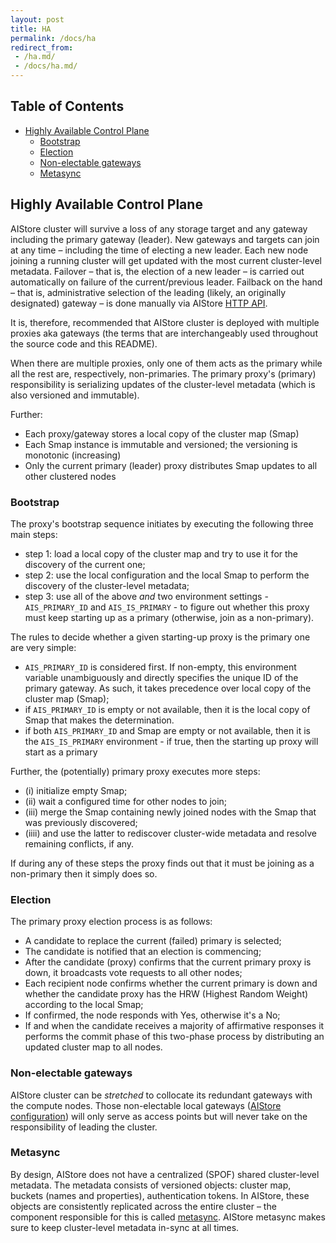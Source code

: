 ```yaml
---
layout: post
title: HA
permalink: /docs/ha
redirect_from:
 - /ha.md/
 - /docs/ha.md/
---
```


## Table of Contents
- [Highly Available Control Plane](#highly-available-control-plane)
    - [Bootstrap](#bootstrap)
    - [Election](#election)
    - [Non-electable gateways](#non-electable-gateways)
    - [Metasync](#metasync)

## Highly Available Control Plane

AIStore cluster will survive a loss of any storage target and any gateway including the primary gateway (leader). New gateways and targets can join at any time – including the time of electing a new leader. Each new node joining a running cluster will get updated with the most current cluster-level metadata.
Failover – that is, the election of a new leader – is carried out automatically on failure of the current/previous leader. Failback on the hand – that is, administrative selection of the leading (likely, an originally designated) gateway – is done manually via AIStore [HTTP API](http_api.md).

It is, therefore, recommended that AIStore cluster is deployed with multiple proxies aka gateways (the terms that are interchangeably used throughout the source code and this README).

When there are multiple proxies, only one of them acts as the primary while all the rest are, respectively, non-primaries. The primary proxy's (primary) responsibility is serializing updates of the cluster-level metadata (which is also versioned and immutable).

Further:

- Each proxy/gateway stores a local copy of the cluster map (Smap)
- Each Smap instance is immutable and versioned; the versioning is monotonic (increasing)
- Only the current primary (leader) proxy distributes Smap updates to all other clustered nodes

### Bootstrap

The proxy's bootstrap sequence initiates by executing the following three main steps:

- step 1: load a local copy of the cluster map and try to use it for the discovery of the current one;
- step 2: use the local configuration and the local Smap to perform the discovery of the cluster-level metadata;
- step 3: use all of the above _and_ two environment settings - `AIS_PRIMARY_ID` and `AIS_IS_PRIMARY` - to figure out whether this proxy must keep starting up as a primary (otherwise, join as a non-primary).

The rules to decide whether a given starting-up proxy is the primary one are very simple:

- `AIS_PRIMARY_ID` is considered first. If non-empty, this environment variable unambiguously and directly specifies the unique ID of the primary gateway. As such, it takes precedence over local copy of the cluster map (Smap);
- if `AIS_PRIMARY_ID` is empty or not available, then it is the local copy of Smap that makes the determination.
- if both `AIS_PRIMARY_ID` and Smap are empty or not available, then it is the `AIS_IS_PRIMARY` environment - if true, then the starting up proxy will start as a primary

Further, the (potentially) primary proxy executes more steps:

- (i)    initialize empty Smap;
- (ii)   wait a configured time for other nodes to join;
- (iii)  merge the Smap containing newly joined nodes with the Smap that was previously discovered;
- (iiii) and use the latter to rediscover cluster-wide metadata and resolve remaining conflicts, if any.

If during any of these steps the proxy finds out that it must be joining as a non-primary then it simply does so.

### Election

The primary proxy election process is as follows:

- A candidate to replace the current (failed) primary is selected;
- The candidate is notified that an election is commencing;
- After the candidate (proxy) confirms that the current primary proxy is down, it broadcasts vote requests to all other nodes;
- Each recipient node confirms whether the current primary is down and whether the candidate proxy has the HRW (Highest Random Weight) according to the local Smap;
- If confirmed, the node responds with Yes, otherwise it's a No;
- If and when the candidate receives a majority of affirmative responses it performs the commit phase of this two-phase process by distributing an updated cluster map to all nodes.

### Non-electable gateways

AIStore cluster can be *stretched* to collocate its redundant gateways with the compute nodes. Those non-electable local gateways ([AIStore configuration](/deploy/dev/local/aisnode_config.sh)) will only serve as access points but will never take on the responsibility of leading the cluster.

### Metasync

By design, AIStore does not have a centralized (SPOF) shared cluster-level metadata. The metadata consists of versioned objects: cluster map, buckets (names and properties), authentication tokens. In AIStore, these objects are consistently replicated across the entire cluster – the component responsible for this is called [metasync](/ais/metasync.go). AIStore metasync makes sure to keep cluster-level metadata in-sync at all times.
